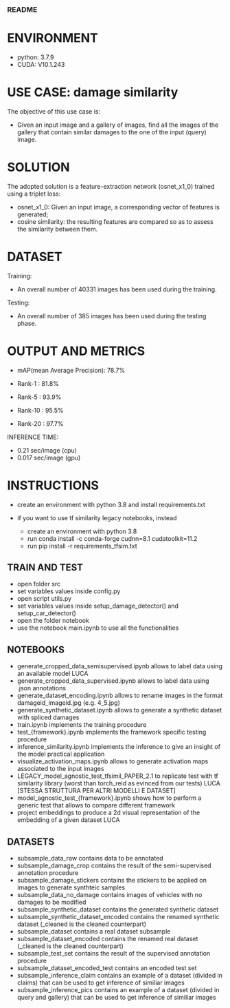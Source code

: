 ### README ###

# ENVIRONMENT

- python: 3.7.9
- CUDA: V10.1.243

# USE CASE: damage similarity
The objective of this use case is:
- Given an input image and a gallery of images, find all the images of the gallery that contain similar damages to the one of the input (query) image.

# SOLUTION
The adopted solution is a feature-extraction network (osnet_x1_0) trained using a triplet loss:
- osnet_x1_0: Given an input image, a corresponding vector of features is generated;
- cosine similarity: the resulting features are compared so as to assess the similarity between them.


# DATASET
Training:
- An overall number of 40331 images has been used during the training.

Testing:
- An overall number of 385 images has been used during the testing phase.


# OUTPUT AND METRICS

- mAP(mean Average Precision): 78.7%

- Rank-1  : 81.8%
- Rank-5  : 93.9%
- Rank-10 : 95.5%
- Rank-20 : 97.7%

INFERENCE TIME:
- 0.21 sec/image (cpu)
- 0.017 sec/image (gpu)

# INSTRUCTIONS

- create an environment with python 3.8 and install requirements.txt

- if you want to use tf similarity legacy notebooks, instead 
    - create an environment with python 3.8 
    - run conda install -c conda-forge cudnn=8.1 cudatoolkit=11.2
    - run pip install -r requirements_tfsim.txt
## TRAIN AND TEST

- open folder src
- set variables values inside config.py 
- open script utils.py
- set variables values inside setup_damage_detector() and setup_car_detector()
- open the folder notebook  
- use the notebook main.ipynb to use all the functionalities

## NOTEBOOKS
- generate_cropped_data_semisupervised.ipynb allows to label data using an available model LUCA
- generate_cropped_data_supervised.ipynb allows to label data using .json annotations
- generate_dataset_encoding.ipynb allows to rename images in the format damageid_imageid.jpg (e.g. 4_5.jpg)
- generate_synthetic_dataset.ipynb allows to generate a synthetic dataset with spliced damages
- train.ipynb implements the training procedure 
- test_{framework}.ipynb implements the framework specific testing procedure 
- inference_similarity.ipynb implements the inference to give an insight of the model practical application
- visualize_activation_maps.ipynb allows to generate activation maps associated to the input images
- LEGACY_model_agnostic_test_tfsimil_PAPER_2.1 to replicate test with tf similarity library (worst than torch_reid as evinced from our tests) LUCA [STESSA STRUTTURA PER ALTRI MODELLI E DATASET]
- model_agnostic_test_{framework}.ipynb shows how to perform a generic test that allows to compare different framework  
- project embeddings to produce a 2d visual representation of the embedding of a given dataset LUCA

## DATASETS
- subsample_data_raw contains data to be annotated
- subsample_damage_crop contains the result of the semi-supervised annotation procedure 
- subsample_damage_stickers contains the stickers to be applied on images to generate synthteic samples
- subsample_data_no_damage contains images of vehicles with no damages to be modified
- subsample_synthetic_dataset contains the generated synthetic dataset
- subsample_synthetic_dataset_encoded contains the renamed synthetic dataset (_cleaned is the cleaned counterpart)
- subsample_dataset contains a real dataset subsample
- subsample_dataset_encoded contains the renamed real dataset (_cleaned is the cleaned counterpart)
- subsample_test_set contains the result of the supervised annotation procedure 
- subsample_dataset_encoded_test contains an encoded test set 
- subsample_inference_claim contains an example of a dataset (divided in claims) that can be used to get inference of similiar images
- subsample_inference_pics contains an example of a dataset (divided in query and gallery) that can be used to get inference of similiar images